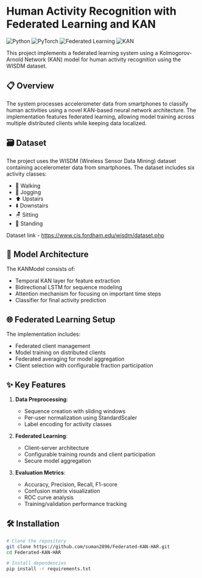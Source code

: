 # Human Activity Recognition with Federated Learning and KAN
![Python](https://img.shields.io/badge/Python-3.8%2B-blue)
![PyTorch](https://img.shields.io/badge/PyTorch-2.6%2B-red)
![Federated Learning](https://img.shields.io/badge/Federated-Learning-ff69b4)
![KAN](https://img.shields.io/badge/KAN-%2Bgreen)

This project implements a federated learning system using a Kolmogorov-Arnold Network (KAN) model for human activity recognition using the WISDM dataset.

## 📋 Overview

The system processes accelerometer data from smartphones to classify human activities using a novel KAN-based neural network architecture. The implementation features federated learning, allowing model training across multiple distributed clients while keeping data localized.

## 🗃️ Dataset

The project uses the WISDM (Wireless Sensor Data Mining) dataset containing accelerometer data from smartphones. The dataset includes six activity classes:
- 🚶 Walking
- 🏃 Jogging
- ⬆️ Upstairs
- ⬇️ Downstairs
- 🪑 Sitting
- 🧍 Standing  

Dataset link - https://www.cis.fordham.edu/wisdm/dataset.php

## 🧠 Model Architecture

The KANModel consists of:
- Temporal KAN layer for feature extraction
- Bidirectional LSTM for sequence modeling
- Attention mechanism for focusing on important time steps
- Classifier for final activity prediction

## 🌐 Federated Learning Setup

The implementation includes:
- Federated client management
- Model training on distributed clients
- Federated averaging for model aggregation
- Client selection with configurable fraction participation

## ✨ Key Features

1. **Data Preprocessing**: 
   - Sequence creation with sliding windows
   - Per-user normalization using StandardScaler
   - Label encoding for activity classes

2. **Federated Learning**:
   - Client-server architecture
   - Configurable training rounds and client participation
   - Secure model aggregation

3. **Evaluation Metrics**:
   - Accuracy, Precision, Recall, F1-score
   - Confusion matrix visualization
   - ROC curve analysis
   - Training/validation performance tracking

## 🛠️ Installation

```bash
# Clone the repository
git clone https://github.com/suman2896/Federated-KAN-HAR.git
cd Federated-KAN-HAR

# Install dependencies
pip install -r requirements.txt
